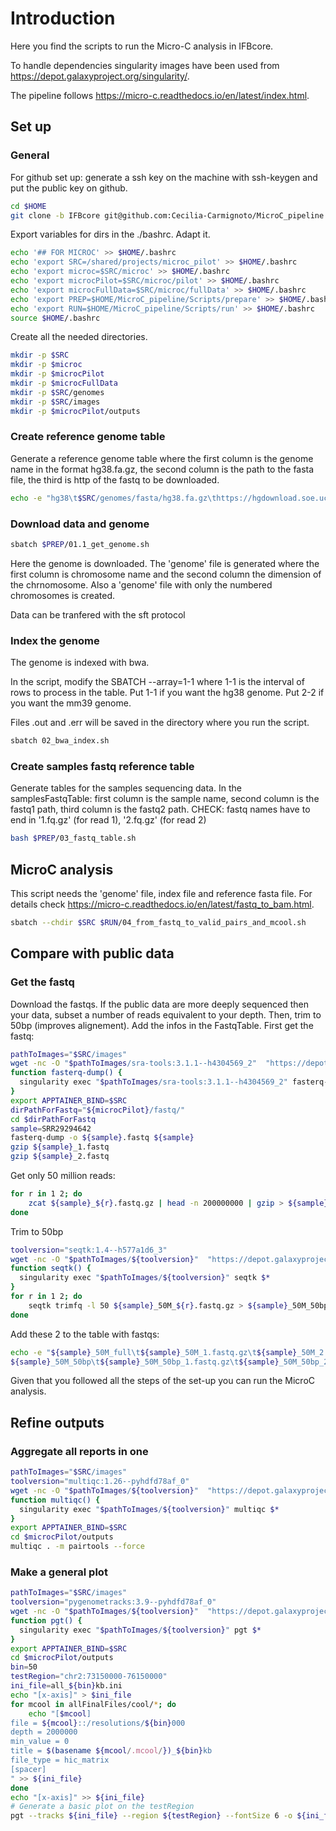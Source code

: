 # Introduction
Here you find the scripts to run the Micro-C analysis in IFBcore. 

To handle dependencies singularity images have been used from https://depot.galaxyproject.org/singularity/.

The pipeline follows https://micro-c.readthedocs.io/en/latest/index.html.

## Set up
### General
For github set up: generate a ssh key on the machine with ssh-keygen and put the public key on github.

```bash
cd $HOME 
git clone -b IFBcore git@github.com:Cecilia-Carmignoto/MicroC_pipeline.git
```

Export variables for dirs in the ./bashrc.
Adapt it. 
```bash
echo '## FOR MICROC' >> $HOME/.bashrc
echo 'export SRC=/shared/projects/microc_pilot' >> $HOME/.bashrc
echo 'export microc=$SRC/microc' >> $HOME/.bashrc 
echo 'export microcPilot=$SRC/microc/pilot' >> $HOME/.bashrc 
echo 'export microcFullData=$SRC/microc/fullData' >> $HOME/.bashrc 
echo 'export PREP=$HOME/MicroC_pipeline/Scripts/prepare' >> $HOME/.bashrc
echo 'export RUN=$HOME/MicroC_pipeline/Scripts/run' >> $HOME/.bashrc
source $HOME/.bashrc 
```

Create all the needed directories.
```bash
mkdir -p $SRC
mkdir -p $microc
mkdir -p $microcPilot
mkdir -p $microcFullData
mkdir -p $SRC/genomes
mkdir -p $SRC/images
mkdir -p $microcPilot/outputs
```

### Create reference genome table
Generate a reference genome table where the first column is the genome name in the format hg38.fa.gz, the second column is the path to the fasta file, the third is http of the fastq to be downloaded.
```bash
echo -e "hg38\t$SRC/genomes/fasta/hg38.fa.gz\thttps://hgdownload.soe.ucsc.edu/goldenPath/hg38/bigZips/hg38.fa.gz\nmm39\t$SRC/genomes/fasta/mm39.fa.gz\thttps://hgdownload.soe.ucsc.edu/goldenPath/mm39/bigZips/mm39.fa.gz" > $SRC/genomes/genomesTable.txt
```

### Download data and genome

```bash
sbatch $PREP/01.1_get_genome.sh
```
Here the genome is downloaded. 
The 'genome' file is generated where the first column is chromosome name and the second column the dimension of the chrnomosome. 
Also a 'genome' file with only the numbered chromosomes is created.

Data can be tranfered with the sft protocol

### Index the genome
The genome is indexed with bwa.

In the script, modify the SBATCH --array=1-1 where 1-1 is the interval of rows to process in the table. Put 1-1 if you want the hg38 genome. Put 2-2 if you want the mm39 genome.

Files .out and .err will be saved in the directory where you run the script.

```bash
sbatch 02_bwa_index.sh
```

### Create samples fastq reference table
Generate tables for the samples sequencing data.
In the samplesFastqTable: first column is the sample name, second column is the fastq1 path, third column is the fastq2 path.
CHECK: fastq names have to end in '1.fq.gz' (for read 1), '2.fq.gz' (for read 2)

```bash
bash $PREP/03_fastq_table.sh
```

## MicroC analysis

This script needs the 'genome' file, index file and reference fasta file.
For details check https://micro-c.readthedocs.io/en/latest/fastq_to_bam.html.

```bash
sbatch --chdir $SRC $RUN/04_from_fastq_to_valid_pairs_and_mcool.sh
```


## Compare with public data
### Get the fastq
Download the fastqs. If the public data are more deeply sequenced then your data, subset a number of reads equivalent to your depth. Then, trim to 50bp (improves alignement). Add the infos in the FastqTable.
First get the fastq:
```bash
pathToImages="$SRC/images"
wget -nc -O "$pathToImages/sra-tools:3.1.1--h4304569_2"  "https://depot.galaxyproject.org/singularity/sra-tools:3.1.1--h4304569_2"
function fasterq-dump() {
  singularity exec "$pathToImages/sra-tools:3.1.1--h4304569_2" fasterq-dump $*
}
export APPTAINER_BIND=$SRC
dirPathForFastq="${microcPilot}/fastq/"
cd $dirPathForFastq
sample=SRR29294642
fasterq-dump -o ${sample}.fastq ${sample}
gzip ${sample}_1.fastq
gzip ${sample}_2.fastq
```
Get only 50 million reads:
```bash
for r in 1 2; do
    zcat ${sample}_${r}.fastq.gz | head -n 200000000 | gzip > ${sample}_50M_${r}.fastq.gz
done
```
Trim to 50bp
```bash
toolversion="seqtk:1.4--h577a1d6_3"
wget -nc -O "$pathToImages/${toolversion}"  "https://depot.galaxyproject.org/singularity/${toolversion}"
function seqtk() {
  singularity exec "$pathToImages/${toolversion}" seqtk $*
}
for r in 1 2; do
    seqtk trimfq -l 50 ${sample}_50M_${r}.fastq.gz > ${sample}_50M_50bp_${r}.fastq.gz
done
```
Add these 2 to the table with fastqs:
```bash
echo -e "${sample}_50M_full\t${sample}_50M_1.fastq.gz\t${sample}_50M_2.fastq.gz
${sample}_50M_50bp\t${sample}_50M_50bp_1.fastq.gz\t${sample}_50M_50bp_2.fastq.gz" >> samplesFastqTable.txt
```

Given that you followed all the steps of the set-up you can run the MicroC analysis.

## Refine outputs
### Aggregate all reports in one
```bash
pathToImages="$SRC/images"
toolversion="multiqc:1.26--pyhdfd78af_0"
wget -nc -O "$pathToImages/${toolversion}"  "https://depot.galaxyproject.org/singularity/${toolversion}"
function multiqc() {
  singularity exec "$pathToImages/${toolversion}" multiqc $*
}
export APPTAINER_BIND=$SRC
cd $microcPilot/outputs
multiqc . -m pairtools --force
```
### Make a general plot
```bash
pathToImages="$SRC/images"
toolversion="pygenometracks:3.9--pyhdfd78af_0"
wget -nc -O "$pathToImages/${toolversion}"  "https://depot.galaxyproject.org/singularity/${toolversion}"
function pgt() {
  singularity exec "$pathToImages/${toolversion}" pgt $*
}
export APPTAINER_BIND=$SRC
cd $microcPilot/outputs
bin=50
testRegion="chr2:73150000-76150000"
ini_file=all_${bin}kb.ini
echo "[x-axis]" > $ini_file
for mcool in allFinalFiles/cool/*; do
    echo "[$mcool]
file = ${mcool}::/resolutions/${bin}000
depth = 2000000
min_value = 0
title = $(basename ${mcool/.mcool/})_${bin}kb
file_type = hic_matrix
[spacer]
" >> ${ini_file}
done
echo "[x-axis]" >> ${ini_file}
# Generate a basic plot on the testRegion
pgt --tracks ${ini_file} --region ${testRegion} --fontSize 6 -o ${ini_file/.ini/_testRegion.pdf}
```
